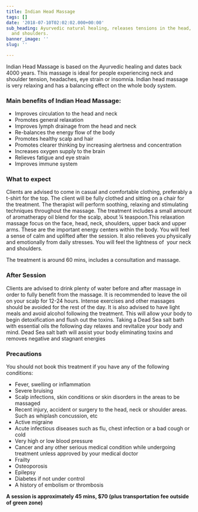 ```yaml
---
title: Indian Head Massage
tags: []
date: '2018-07-10T02:02:02.000+00:00'
sub_heading: Ayurvedic natural healing, releases tensions in the head, neck, face
  and shoulders.
banner_image: ''
slug: ''

---
```

Indian Head Massage is based on the Ayurvedic healing and dates back 4000 years. This massage is ideal for people experiencing neck and shoulder tension, headaches, eye strain or insomnia. Indian head massage is very relaxing and has a balancing effect on the whole body system.

### Main benefits of Indian Head Massage:

* Improves circulation to the head and neck
* Promotes general relaxation
* Improves lymph drainage from the head and neck
* Re-balances the energy flow of the body
* Promotes healthy scalp and hair
* Promotes clearer thinking by increasing alertness and concentration
* Increases oxygen supply to the brain
* Relieves fatigue and eye strain
* Improves immune system

### What to expect

Clients are advised to come in casual and comfortable clothing, preferably a t-shirt for the top. The client will be fully clothed and sitting on a chair for the treatment. The therapist will perform soothing, relaxing and stimulating techniques throughout the massage. The treatment includes a small amount of aromatherapy oil blend for the scalp, about ¼ teaspoon.This relaxation massage focus on the face, head, neck, shoulders, upper back and upper arms. These are the important energy centers within the body. You will feel a sense of calm and uplifted after the session. It also relieves you physically and emotionally from daily stresses. You will feel the lightness of  your neck and shoulders.

The treatment is around 60 mins, includes a consultation and massage.

### After Session

Clients are advised to drink plenty of water before and after massage in order to fully benefit from the massage. It is recommended to leave the oil on your scalp for 12-24 hours. Intense exercises and other massages should be avoided for the rest of the day. It is also advised to have light meals and avoid alcohol following the treatment. This will allow your body to begin detoxification and flush out the toxins. Taking a Dead Sea salt bath with essential oils the following day relaxes and revitalize your body and mind. Dead Sea salt bath will assist your body eliminating toxins and removes negative and stagnant energies

### Precautions

You should not book this treatment if you have any of the following conditions:

* Fever, swelling or inflammation
* Severe bruising
* Scalp infections, skin conditions or skin disorders in the areas to be massaged
* Recent injury, accident or surgery to the head, neck or shoulder areas. Such as whiplash concussion, etc
* Active migraine
* Acute infectious diseases such as flu, chest infection or a bad cough or cold
* Very high or low blood pressure
* Cancer and any other serious medical condition while undergoing treatment unless approved by your medical doctor
* Frailty
* Osteoporosis
* Epilepsy
* Diabetes if not under control
* A history of embolism or thrombosis

**A session is approximately 45 mins,  $70 (plus transportation fee outside of green zone)**